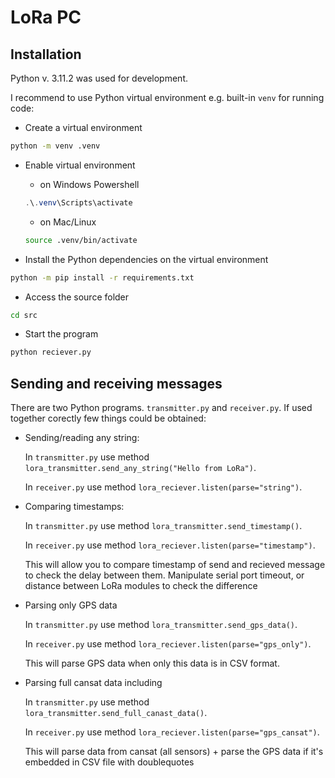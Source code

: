 # LoRa PC 

## Installation

Python v. 3.11.2 was used for development.

I recommend to use Python virtual environment e.g. built-in `venv` for running code:

- Create a virtual environment
```sh
python -m venv .venv
```

- Enable virtual environment
  - on Windows Powershell
  ```powershell
  .\.venv\Scripts\activate
  ```
  - on Mac/Linux
  ```sh
  source .venv/bin/activate
  ```

- Install the Python dependencies on the virtual environment
```sh
python -m pip install -r requirements.txt
```
- Access the source folder
```sh
cd src
```

- Start the program
```sh
python reciever.py
```

## Sending and receiving messages

There are two Python programs. `transmitter.py` and `receiver.py`. If used together corectly few things could be obtained:

- Sending/reading any string: 
  
  In `transmitter.py` use method `lora_transmitter.send_any_string("Hello from LoRa")`.
  
  In `receiver.py` use method `lora_reciever.listen(parse="string")`.
- Comparing timestamps:
  
  In `transmitter.py` use method `lora_transmitter.send_timestamp()`.
  
  In `receiver.py` use method `lora_reciever.listen(parse="timestamp")`.

  This will allow you to compare timestamp of send and recieved message to check the delay between them. Manipulate serial port timeout, or distance between LoRa modules to check the difference
- Parsing only GPS data
  
  In `transmitter.py` use method `lora_transmitter.send_gps_data()`.
  
  In `receiver.py` use method `lora_reciever.listen(parse="gps_only")`.

  This will parse GPS data when only this data is in CSV format.
- Parsing full cansat data including
  
  In `transmitter.py` use method `lora_transmitter.send_full_canast_data()`.
  
  In `receiver.py` use method `lora_reciever.listen(parse="gps_cansat")`.

  This will parse data from cansat (all sensors) + parse the GPS data if it's embedded in CSV file with doublequotes
